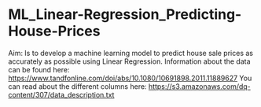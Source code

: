 # ML_Linear-Regression_Predicting-House-Prices
Aim: Is to develop a machine learning model to predict house sale prices as accurately as possible using Linear Regression.  Information about the data can be found here: https://www.tandfonline.com/doi/abs/10.1080/10691898.2011.11889627 You can read about the different columns here: https://s3.amazonaws.com/dq-content/307/data_description.txt
